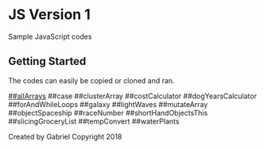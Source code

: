 # JS Version 1
Sample JavaScript codes

<!-- GETTING STARTED -->
## Getting Started

The codes can easily be copied or cloned and ran.

<a href="https://github.com/github_username/repo_name">##allArrays</a>
##case
##clusterArray
##costCalculator
##dogYearsCalculator
##forAndWhileLoops
##galaxy
##lightWaves
##mutateArray
##objectSpaceship
##raceNumber
##shortHandObjectsThis
##slicingGroceryList
##tempConvert
##waterPlants





Created by Gabriel Copyright 2018

